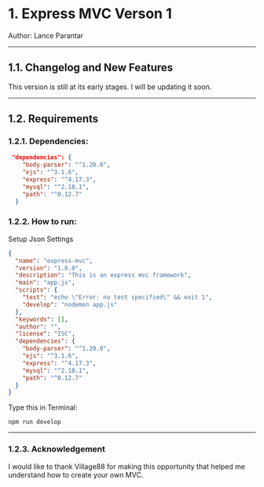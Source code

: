 
# 1. Express MVC Verson 1
Author: Lance Parantar
**************************


## 1.1. Changelog and New Features

This version is still at its early stages. I will be updating it soon.
**************************

## 1.2. Requirements
### 1.2.1. Dependencies:

``` json
 "dependencies": {
    "body-parser": "^1.20.0",
    "ejs": "^3.1.6",
    "express": "^4.17.3",
    "mysql": "^2.18.1",
    "path": "^0.12.7"
  }

```


### 1.2.2. How to run:
Setup Json Settings
``` json
{
  "name": "express-mvc",
  "version": "1.0.0",
  "description": "This is an express mvc framework",
  "main": "app.js",
  "scripts": {
    "test": "echo \"Error: no test specified\" && exit 1",
    "develop": "nodemon app.js"
  },
  "keywords": [],
  "author": "",
  "license": "ISC",
  "dependencies": {
    "body-parser": "^1.20.0",
    "ejs": "^3.1.6",
    "express": "^4.17.3",
    "mysql": "^2.18.1",
    "path": "^0.12.7"
  }
}

```
Type this in Terminal: 
``` 
npm run develop
```

***************
### 1.2.3. Acknowledgement
I would like to thank Village88 for making this opportunity that helped me
understand how to create your own MVC.